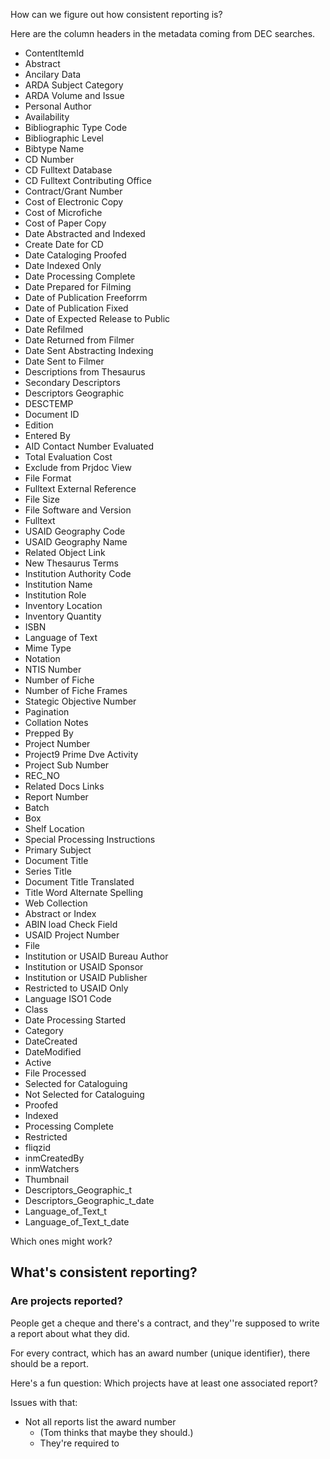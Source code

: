 How can we figure out how consistent reporting is?

Here are the column headers in the metadata coming from DEC searches.

* ContentItemId
* Abstract
* Ancilary Data
* ARDA Subject Category
* ARDA Volume and Issue
* Personal Author
* Availability
* Bibliographic Type Code
* Bibliographic Level
* Bibtype Name
* CD Number
* CD Fulltext Database
* CD Fulltext Contributing Office
* Contract/Grant Number
* Cost of Electronic Copy
* Cost of Microfiche
* Cost of Paper Copy
* Date Abstracted and Indexed
* Create Date for CD
* Date Cataloging Proofed
* Date Indexed Only
* Date Processing Complete
* Date Prepared for Filming
* Date of Publication Freeforrm
* Date of Publication Fixed
* Date of Expected Release to Public
* Date Refilmed
* Date Returned from Filmer
* Date Sent Abstracting Indexing
* Date Sent to Filmer
* Descriptions from Thesaurus
* Secondary Descriptors
* Descriptors Geographic
* DESCTEMP
* Document ID
* Edition
* Entered By
* AID Contact Number Evaluated
* Total Evaluation Cost
* Exclude from Prjdoc View
* File Format
* Fulltext External Reference
* File Size
* File Software and Version
* Fulltext
* USAID Geography Code
* USAID Geography Name
* Related Object Link
* New Thesaurus Terms
* Institution Authority Code
* Institution Name
* Institution Role
* Inventory Location
* Inventory Quantity
* ISBN
* Language of Text
* Mime Type
* Notation
* NTIS Number
* Number of Fiche
* Number of Fiche Frames
* Stategic Objective Number
* Pagination
* Collation Notes
* Prepped By
* Project Number
* Project9 Prime Dve Activity
* Project Sub Number
* REC_NO
* Related Docs Links
* Report Number
* Batch
* Box
* Shelf Location
* Special Processing Instructions
* Primary Subject
* Document Title
* Series Title
* Document Title Translated
* Title Word Alternate Spelling
* Web Collection
* Abstract or Index
* ABIN load Check Field
* USAID Project Number
* File
* Institution or USAID Bureau Author
* Institution or USAID Sponsor
* Institution or USAID Publisher
* Restricted to USAID Only
* Language ISO1 Code
* Class
* Date Processing Started
* Category
* DateCreated
* DateModified
* Active
* File Processed
* Selected for Cataloguing
* Not Selected for Cataloguing
* Proofed
* Indexed
* Processing Complete
* Restricted
* fliqzid
* inmCreatedBy
* inmWatchers
* Thumbnail
* Descriptors_Geographic_t
* Descriptors_Geographic_t_date
* Language_of_Text_t
* Language_of_Text_t_date

Which ones might work?



## What's consistent reporting?

### Are projects reported?
People get a cheque and there's a contract,
and they''re supposed to write a report about what they did.

For every contract, which has an award number
(unique identifier), there should be a report.

Here's a fun question:
Which projects have at least one associated report?

Issues with that:

* Not all reports list the award number
  * (Tom thinks that maybe they should.)
  * They're required to
